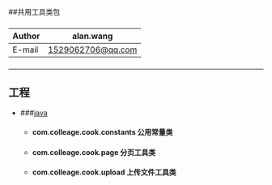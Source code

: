 ##共用工具类包

###
|Author|alan.wang|
|---|---
|E-mail|1529062706@qq.com
###

****
## 工程
* ###[java](#java)
    * #### com.colleage.cook.constants  公用常量类
    * #### com.colleage.cook.page 分页工具类
    * #### com.colleage.cook.upload    上传文件工具类
   